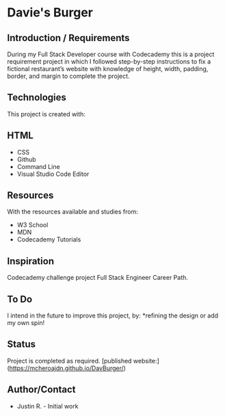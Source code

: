 # Davie's Burger

## Introduction / Requirements
During my Full Stack Developer course with Codecademy this is a project requirement project in which I followed step-by-step instructions to fix a fictional restaurant’s website with knowledge of height, width, padding, border, and margin to complete the project.


## Technologies
This project is created with:

## HTML
* CSS
* Github
* Command Line
* Visual Studio Code Editor

## Resources
With the resources available and studies from:
* W3 School
* MDN
* Codecademy Tutorials

## Inspiration
Codecademy challenge project Full Stack Engineer Career Path.

## To Do
I intend in the future to improve this project, by:
*refining the design or add my own spin!

## Status
Project is completed as required. [published website:] (https://mcheroajdn.github.io/DavBurger/)

## Author/Contact
* Justin R. - Initial work
